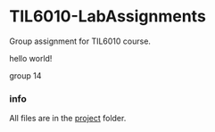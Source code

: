 # TIL6010-LabAssignments

Group assignment for TIL6010 course.

hello world!

group 14

### info

All files are in the [project](https://github.com/kairuicui/TIL6010-LabAssignments/tree/main/project) folder.

